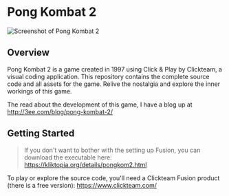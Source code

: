 # Pong Kombat 2

![Screenshot of Pong Kombat 2](https://github.com/rsadwick/pongkombat2/blob/main/examples/screenshot.png) 

## Overview

Pong Kombat 2 is a game created in 1997 using Click & Play by Clickteam, a visual coding application. This repository contains the complete source code and all assets for the game. Relive the nostalgia and explore the inner workings of this game.

The read about the development of this game, I have a blog up at http://3ee.com/blog/pong-kombat-2/


## Getting Started

> If you don't want to bother with the setting up Fusion, you can download the executable here: https://kliktopia.org/details/pongkom2.html

To play or explore the source code, you'll need a Clickteam Fusion product (there is a free version): https://www.clickteam.com/